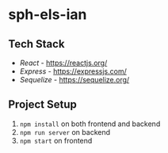 # sph-els-ian

## Tech Stack

- _React_ - https://reactjs.org/
- _Express_ - https://expressjs.com/
- _Sequelize_ - https://sequelize.org/

## Project Setup

1. `npm install` on both frontend and backend
2. `npm run server` on backend
3. `npm start` on frontend
